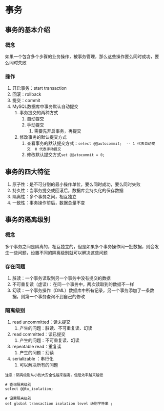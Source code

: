 # 事务

## 事务的基本介绍

### 概念

如果一个包含多个步骤的业务操作，被事务管理，那么这些操作要么同时成功，要么同时失败

### 操作

1. 开启事务：start transaction
2. 回滚：rollback
3. 提交：commit
4. MySQL数据库中事务默认自动提交
    1. 事务提交的两种方式
        1. 自动提交
        2. 手动提交
            1. 需要先开启事务，再提交
    2. 修改事务的默认提交方式
        1. 查看事务的默认提交方式：`select @@autocommit;  -- 1 代表自动提交  0 代表手动提交`
        2. 修改默认提交方式`set @@atocommit = 0;`

## 事务的四大特征

1. 原子性：是不可分割的最小操作单位，要么同时成功，要么同时失败
2. 持久性：当事务提交或回滚后，数据库会持久化的保存数据
3. 隔离性：多个事务之间，相互独立
4. 一致性：事务操作前后，数据总量不变

## 事务的隔离级别

### 概念

多个事务之间是隔离的，相互独立的，但是如果多个事务操作同一批数据，则会发生一些问题，设置不同的隔离级别就可以解决这些问题

### 存在问题

1. 脏读：一个事务读取到另一个事务中没有提交的数据
2. 不可重复读（虚读）：在同一个事务中，两次读取到的数据不一样
3. 幻读：一个事务操作（DML）数据库中所有记录，另一个事务添加了一条数据，则第一个事务查询不到自己的修改

### 隔离级别

1. read uncommitted：读未提交
    1. 产生的问题：脏读、不可重复读、幻读
2. read committed：读已提交
    1. 产生的问题：不可重复读、幻读
3. repeatable read：重复读
    1. 产生的问题：幻读
4. serializable ：串行化
    1. 可以解决所有的问题

`注意：隔离级别从小到大安全性越来越高，但是效率越来越低`

~~~mysql
# 查询隔离级别
select @@tx_isolation;

# 设置隔离级别
set global transaction isolation level 级别字符串 ;
~~~



